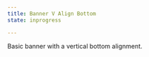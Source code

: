 ```yaml
---
title: Banner V Align Bottom
state: inprogress

---
```

Basic banner with a vertical bottom alignment.